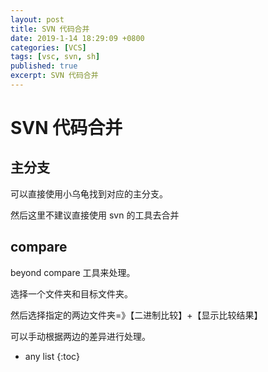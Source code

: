 ```yaml
---
layout: post
title: SVN 代码合并
date: 2019-1-14 18:29:09 +0800
categories: [VCS]
tags: [vsc, svn, sh]
published: true
excerpt: SVN 代码合并
---
```


# SVN 代码合并

## 主分支

可以直接使用小乌龟找到对应的主分支。

然后这里不建议直接使用 svn 的工具去合并

## compare

beyond compare 工具来处理。

选择一个文件夹和目标文件夹。

然后选择指定的两边文件夹=》【二进制比较】+【显示比较结果】

可以手动根据两边的差异进行处理。

* any list
{:toc}

